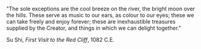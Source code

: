 "The sole exceptions are the cool breeze on the river, 
the bright moon over the hills. 
These serve as music to our ears, 
as colour to our eyes; 
these we can take freely and enjoy forever; 
these are inexhaustible treasures supplied by the Creator, 
and things in which we can delight together."

Su Shi, *First Visit to the Red Cliff*, 1082 C.E.
